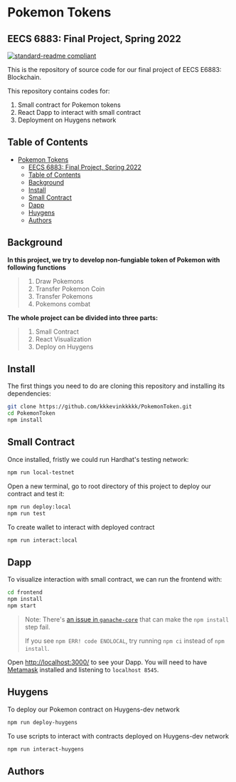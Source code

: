 # Pokemon Tokens
## EECS 6883: Final Project, Spring 2022

[![standard-readme compliant](https://img.shields.io/badge/readme%20style-standard-brightgreen.svg?style=flat-square)]()

This is the repository of source code for our final project of EECS E6883: Blockchain.

This repository contains codes for:


1. Small contract for Pokemon tokens
2. React Dapp to interact with small contract
3. Deployment  on Huygens network

## Table of Contents
- [Pokemon Tokens](#pokemon-tokens)
  - [EECS 6883: Final Project, Spring 2022](#eecs-6883-final-project-spring-2022)
  - [Table of Contents](#table-of-contents)
  - [Background](#background)
  - [Install](#install)
  - [Small Contract](#small-contract)
  - [Dapp](#dapp)
  - [Huygens](#huygens)
  - [Authors](#authors)

## Background

**In this project, we try to develop non-fungiable token of Pokemon with following functions**
>1. Draw Pokemons
>2. Transfer Pokemon Coin
>3. Transfer Pokemons
>4. Pokemons combat

**The whole project can be divided into three parts:**
>1. Small Contract
>2. React Visualization
>3. Deploy on Huygens


## Install

The first things you need to do are cloning this repository and installing its
dependencies:

```sh
git clone https://github.com/kkkevinkkkkk/PokemonToken.git
cd PokemonToken
npm install
```

## Small Contract
Once installed, fristly we could run Hardhat's testing network:

```sh
npm run local-testnet
```

Open a new terminal, go to root directory of this project to deploy our contract and test it:

```sh
npm run deploy:local
npm run test
```

To create wallet to interact with deployed contract
```sh
npm run interact:local
```

## Dapp
To visualize interaction with small contract, we can run the frontend with:
```sh
cd frontend
npm install
npm start
```

> Note: There's [an issue in `ganache-core`](https://github.com/trufflesuite/ganache-core/issues/650) that can make the `npm install` step fail. 
>
> If you see `npm ERR! code ENOLOCAL`, try running `npm ci` instead of `npm install`.

Open [http://localhost:3000/](http://localhost:3000/) to see your Dapp. You will
need to have [Metamask](https://metamask.io) installed and listening to
`localhost 8545`.

## Huygens
To deploy our Pokemon contract on Huygens-dev network
```sh
npm run deploy-huygens
```
To use scripts to interact with contracts deployed on Huygens-dev network
```sh
npm run interact-huygens
```



## Authors



